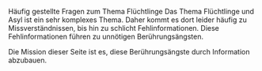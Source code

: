 Häufig gestellte Fragen zum Thema Flüchtlinge
Das Thema Flüchtlinge und Asyl ist ein sehr komplexes Thema. Daher kommt es
dort leider häufig zu Missverständnissen, bis hin zu schlicht
Fehlinformationen. Diese Fehlinformationen führen zu unnötigen
Berührungsängsten.

Die Mission dieser Seite ist es, diese Berührungsängste durch Information
abzubauen.
